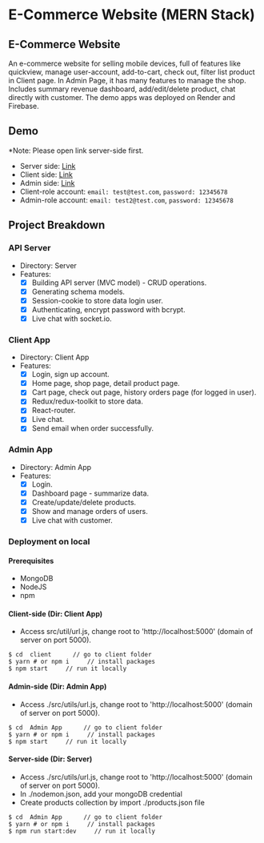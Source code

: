 # E-Commerce Website (MERN Stack)

## E-Commerce Website
An e-commerce website for selling mobile devices, full of features like quickview, manage user-account, add-to-cart, check out, filter list product in Client page. In Admin Page, it has many features to manage the shop. Includes summary revenue dashboard, add/edit/delete product, chat directly with customer. The demo apps was deployed on Render and Firebase.

## Demo

\*Note: Please open link server-side first.

- Server side: [Link](https://boutique2-2v5d.onrender.com/)
- Client side: [Link](https://asm3-client-504fd.web.app/)
- Admin side: [Link](https://asm3-admin-d1c99.web.app/)
- Client-role account: `email: test@test.com`, `password: 12345678`
- Admin-role account: `email: test2@test.com`, `password: 12345678`

## Project Breakdown

### API Server

- Directory: Server
- Features:
  - [x] Building API server (MVC model) - CRUD operations.
  - [x] Generating schema models.
  - [x] Session-cookie to store data login user.
  - [x] Authenticating, encrypt password with bcrypt.
  - [x] Live chat with socket.io.

### Client App

- Directory: Client App
- Features:
  - [x] Login, sign up account.
  - [x] Home page, shop page, detail product page.
  - [x] Cart page, check out page, history orders page (for logged in user).
  - [x] Redux/redux-toolkit to store data.
  - [x] React-router.
  - [x] Live chat.
  - [x] Send email when order successfully.

### Admin App

- Directory: Admin App
- Features: 
  - [x] Login.
  - [x] Dashboard page - summarize data.
  - [x] Create/update/delete products.
  - [x] Show and manage orders of users.
  - [x] Live chat with customer.

### Deployment on local

#### Prerequisites

- MongoDB 
- NodeJS
- npm

#### Client-side (Dir: Client App)
- Access src/util/url.js, change root to 'http://localhost:5000' (domain of server on port 5000).

```
$ cd  client      // go to client folder
$ yarn # or npm i     // install packages
$ npm start     // run it locally
```

#### Admin-side (Dir: Admin App)
- Access ./src/utils/url.js, change root to 'http://localhost:5000' (domain of server on port 5000).

```
$ cd  Admin App      // go to client folder
$ yarn # or npm i     // install packages
$ npm start     // run it locally
```

#### Server-side (Dir: Server)
- Access ./src/utils/url.js, change root to 'http://localhost:5000' (domain of server on port 5000).
- In ./nodemon.json, add your mongoDB credential
- Create products collection by import ./products.json file

```
$ cd  Admin App      // go to client folder
$ yarn # or npm i     // install packages
$ npm run start:dev     // run it locally
```
